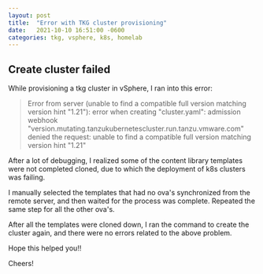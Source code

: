 ```yaml
---
layout: post
title:  "Error with TKG cluster provisioning"
date:   2021-10-10 16:51:00 -0600
categories: tkg, vsphere, k8s, homelab
---
```


## Create cluster failed

While provisioning a tkg cluster in vSphere, I ran into this error:

> Error from server (unable to find a compatible full version matching version hint "1.21"): error when creating "cluster.yaml": admission webhook "version.mutating.tanzukubernetescluster.run.tanzu.vmware.com" denied the request: unable to find a compatible full version matching version hint "1.21"

After a lot of debugging, I realized some of the content library templates were not completed cloned, due to which the deployment of k8s clusters was failing.

I manually selected the templates that had no ova's synchronized from the remote server, and then waited for the process was complete. Repeated the same step for all the other ova's.

After all the templates were cloned down, I ran the command to create the cluster again, and there were no errors related to the above problem.

Hope this helped you!!

Cheers!